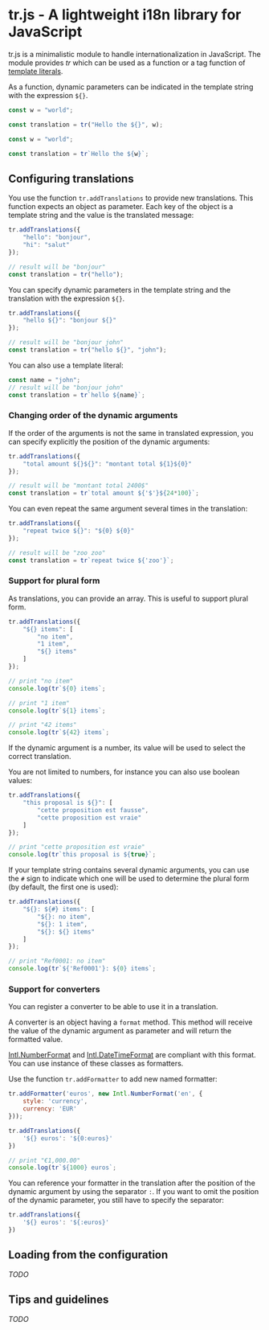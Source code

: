 # tr.js - A lightweight i18n library for JavaScript

tr.js is a minimalistic module to handle internationalization in JavaScript.
The module provides *tr* which can be used as a function or a tag function
of [template literals](https://developer.mozilla.org/en-US/docs/Web/JavaScript/Reference/Template_literals).

As a function, dynamic parameters can be indicated in the template string with 
the expression ```${}```.

```javascript
const w = "world";

const translation = tr("Hello the ${}", w);
```

```javascript
const w = "world";

const translation = tr`Hello the ${w}`;
```

## Configuring translations

You use the function ```tr.addTranslations``` to provide new translations. This
function expects an object as parameter. Each key of the object is a template string
and the value is the translated message:

```javascript
tr.addTranslations({
    "hello": "bonjour",
    "hi": "salut"
});

// result will be "bonjour"
const translation = tr("hello");
```

You can specify dynamic parameters in the template string and the translation with 
the expression ```${}```.

```javascript
tr.addTranslations({
    "hello ${}": "bonjour ${}"
});

// result will be "bonjour john"
const translation = tr("hello ${}", "john");
```

You can also use a template literal:

```javascript
const name = "john";
// result will be "bonjour john"
const translation = tr`hello ${name}`;
```

### Changing order of the dynamic arguments

If the order of the arguments is not the same in translated expression,
you can specify explicitly the position of the dynamic arguments:

```javascript
tr.addTranslations({
    "total amount ${}${}": "montant total ${1}${0}"
});

// result will be "montant total 2400$"
const translation = tr`total amount ${'$'}${24*100}`;
```

You can even repeat the same argument several times in the translation:


```javascript
tr.addTranslations({
    "repeat twice ${}": "${0} ${0}"
});

// result will be "zoo zoo"
const translation = tr`repeat twice ${'zoo'}`;
```

### Support for plural form

As translations, you can provide an array. This is useful to support plural
form.

```javascript
tr.addTranslations({
    "${} items": [
        "no item",
        "1 item",
        "${} items"
    ]
});

// print "no item"
console.log(tr`${0} items`;

// print "1 item"
console.log(tr`${1} items`;

// print "42 items"
console.log(tr`${42} items`;
```
If the dynamic argument is a number, its value will be used to select the
correct translation.

You are not limited to numbers, for instance you can also use boolean values:

```javascript
tr.addTranslations({
    "this proposal is ${}": [
        "cette proposition est fausse",
        "cette proposition est vraie"
    ]
});

// print "cette proposition est vraie"
console.log(tr`this proposal is ${true}`;
```

If your template string contains several dynamic arguments, you can use
the ```#``` sign to indicate which one will be used to determine the plural
form (by default, the first one is used):

```javascript
tr.addTranslations({
    "${}: ${#} items": [
        "${}: no item",
        "${}: 1 item",
        "${}: ${} items"
    ]
});

// print "Ref0001: no item"
console.log(tr`${'Ref0001'}: ${0} items`;
```

### Support for converters

You can register a converter to be able to use it in a translation.

A converter is an object having a ```format``` method. This method
will receive the value of the dynamic argument as parameter and will return
the formatted value.

[Intl.NumberFormat](https://developer.mozilla.org/en-US/docs/Web/JavaScript/Reference/Global_Objects/Intl/NumberFormat) 
and [Intl.DateTimeFormat](https://developer.mozilla.org/en-US/docs/Web/JavaScript/Reference/Global_Objects/Intl/DateTimeFormat/DateTimeFormat) are compliant with
this format. You can use instance of these classes as formatters.

Use the function ```tr.addFormatter``` to add new named formatter:

```javascript
tr.addFormatter('euros', new Intl.NumberFormat('en', {
    style: 'currency', 
    currency: 'EUR' 
}));

tr.addTranslations({
    '${} euros': '${0:euros}'
})

// print "€1,000.00"
console.log(tr`${1000} euros`;
```

You can reference your formatter in the translation after the position of the 
dynamic argument by using the separator ```:```. If you want to omit the 
position of the dynamic parameter, you still have to specify the separator:

```javascript
tr.addTranslations({
    '${} euros': '${:euros}'
})
```

## Loading from the configuration

*TODO*

## Tips and guidelines

*TODO*
